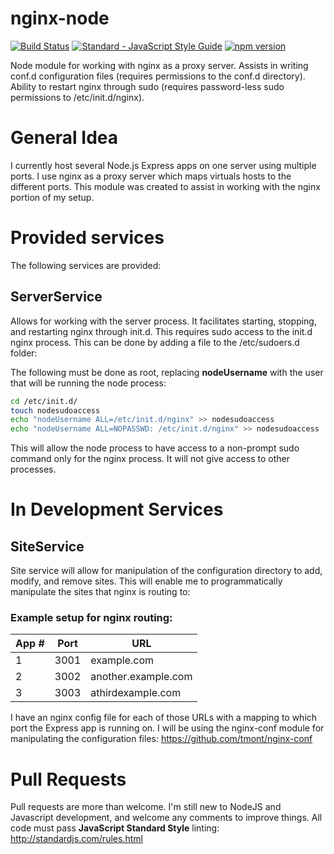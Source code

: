 # nginx-node
[![Build Status](https://travis-ci.org/cr0wst/nginx-node.svg?branch=master)](https://travis-ci.org/cr0wst/nginx-node)
[![Standard - JavaScript Style Guide](https://img.shields.io/badge/code%20style-standard-brightgreen.svg)](http://standardjs.com/)
[![npm version](https://badge.fury.io/js/nginx-node.svg)](https://badge.fury.io/js/nginx-node)


Node module for working with nginx as a proxy server.  Assists in writing conf.d configuration files (requires permissions to the conf.d directory).  Ability to restart nginx through sudo (requires password-less sudo permissions to /etc/init.d/nginx).

# General Idea
I currently host several Node.js Express apps on one server using multiple ports.  I use nginx as a proxy server which maps virtuals hosts to the different ports.  This module was created to assist in working with the nginx portion of my setup.

# Provided services
The following services are provided:
## ServerService
Allows for working with the server process.  It facilitates starting, stopping, and restarting nginx through init.d.  This requires sudo access to the init.d nginx process.  This can be done by adding a file to the /etc/sudoers.d folder:

The following must be done as root, replacing __nodeUsername__ with the user that will be running the node process:
```sh
cd /etc/init.d/
touch nodesudoaccess
echo "nodeUsername ALL=/etc/init.d/nginx" >> nodesudoaccess
echo "nodeUsername ALL=NOPASSWD: /etc/init.d/nginx" >> nodesudoaccess
```

This will allow the node process to have access to a non-prompt sudo command only for the nginx process.  It will not give access to other processes.

# In Development Services
## SiteService
Site service will allow for manipulation of the configuration directory to add, modify, and remove sites.  This will enable me to programmatically manipulate the sites that nginx is routing to:
### Example setup for nginx routing:
App # | Port | URL
------|------|-----
1     | 3001 | example.com
2     | 3002 | another.example.com
3     | 3003 | athirdexample.com

I have an nginx config file for each of those URLs with a mapping to which port the Express app is running on.  I will be using the nginx-conf module for manipulating the configuration files: https://github.com/tmont/nginx-conf

# Pull Requests
Pull requests are more than welcome.  I'm still new to NodeJS and Javascript development, and welcome any comments to improve things.  All code must pass **JavaScript Standard Style** linting: http://standardjs.com/rules.html
